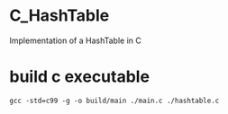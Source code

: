 # C_HashTable

Implementation of a HashTable in C

# build c executable

`gcc -std=c99 -g -o build/main ./main.c ./hashtable.c`
